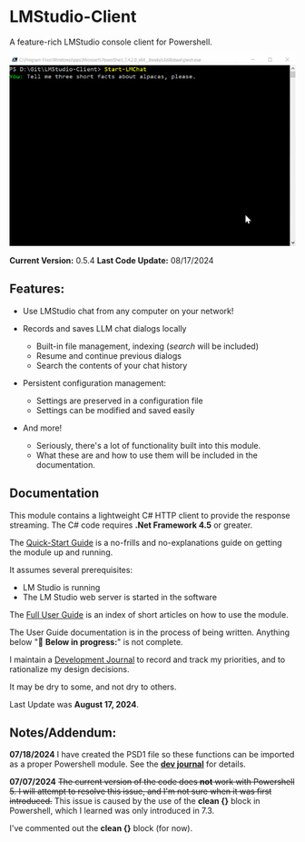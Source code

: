 # LMStudio-Client

A feature-rich LMStudio console client for Powershell.

![](/Docs/images/alpacas-prompt.gif)


**Current Version:** 0.5.4
**Last Code Update:** 08/17/2024

## Features:

- Use LMStudio chat from any computer on your network!

- Records and saves LLM chat dialogs locally
  - Built-in file management, indexing (*search* will be included)
  - Resume and continue previous dialogs
  - Search the contents of your chat history

- Persistent configuration management:
  - Settings are preserved in a configuration file
  - Settings can be modified and saved easily

- And more!
  - Seriously, there's a lot of functionality built into this module.
  - What these are and how to use them will be included in the documentation.


## Documentation

This module contains a lightweight C# HTTP client to provide the response streaming.
The C# code requires **.Net Framework 4.5** or greater.

The [Quick-Start Guide](./Docs/Section/Quick-Start-Guide.md) is a no-frills and no-explanations guide on getting the module up and running.

It assumes several prerequisites:
- LM Studio is running 
- The LM Studio web server is started in the software

The [Full User Guide](./Docs/Section/Slow-Start-Guide.md) is an index of short articles on how to use the module.

The User Guide documentation is in the process of being written. Anything below "🚧 **Below in progress:**" is not complete.

I maintain a [Development Journal](./Docs/Dev-Journal.md) to record and track my priorities, and to rationalize my design decisions.

It may be dry to some, and not dry to others.

Last Update was **August 17, 2024**.

## Notes/Addendum:

**07/18/2024** I have created the PSD1 file so these functions can be imported as a proper Powershell module. See the [**dev journal**](./Docs/Dev-Journal.md) for details.

**07/07/2024** ~~The current version of the code does **not** work with Powershell 5. I will attempt to resolve this issue, and I'm not sure when it was first introduced.~~ This issue is caused by the use of the **clean {}** block in Powershell, which I learned was only introduced in 7.3.

I've commented out the **clean {}** block (for now).